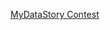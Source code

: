 
[MyDataStory Contest](http://htmlpreview.github.com/?https://github.com/mydatastory-dev/projects_share/blob/master/_mydatastory_contest/submission.html)

